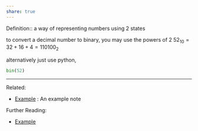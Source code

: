 ```yaml
---
share: true
---
```



Definition:: a way of representing numbers using 2 states

to convert a decimal number to binary, you may use the powers of 2
$52_{10} = 32+16+4 = 110100_2$

alternatively just use python,
```python
bin(52)
```

---
Related:
- [Example](./Example.md) : An example note

Further Reading:
- [Example](./Example.md)
